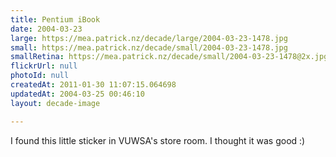 ```yaml
---
title: Pentium iBook
date: 2004-03-23
large: https://mea.patrick.nz/decade/large/2004-03-23-1478.jpg
small: https://mea.patrick.nz/decade/small/2004-03-23-1478.jpg
smallRetina: https://mea.patrick.nz/decade/small/2004-03-23-1478@2x.jpg
flickrUrl: null
photoId: null
createdAt: 2011-01-30 11:07:15.064698
updatedAt: 2004-03-25 00:46:10
layout: decade-image

---
```

I found this little sticker in VUWSA's store room. I thought it was good :)
